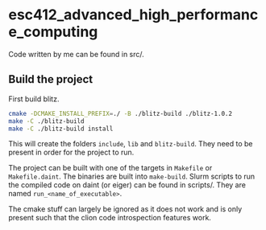 # esc412_advanced_high_performance_computing

Code written by me can be found in src/.


## Build the project

First build blitz.
```bash
cmake -DCMAKE_INSTALL_PREFIX=./ -B ./blitz-build ./blitz-1.0.2
make -C ./blitz-build
make -C ./blitz-build install
```
This will create the folders `include`, `lib` and `blitz-build`. They need to be present in order for the
project to run.

The project can be built with one of the targets in `Makefile` or `Makefile.daint`. The binaries are built into
`make-build`.
Slurm scripts to run the compiled code on daint (or eiger) can be found in scripts/. They are named
`run_<name_of_executable>`.

The cmake stuff can largely be ignored as it does not work and is only present such that the clion code introspection
features work.